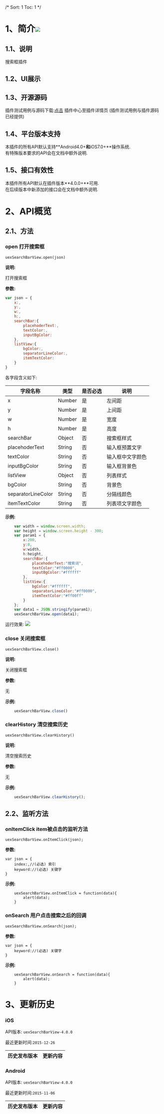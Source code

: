 /*
Sort: 1
Toc: 1
*/

# 1、简介[![](http://appcan-download.oss-cn-beijing.aliyuncs.com/%E5%85%AC%E6%B5%8B%2Fgf.png)]()<ignore>
## 1.1、说明<ignore>
搜索框插件

## 1.2、UI展示<ignore>

## 1.3、开源源码<ignore>
插件测试用例与源码下载:[点击](http://plugin.appcan.cn/details.html?id=474_index ) 插件中心至插件详情页 (插件测试用例与插件源码已经提供)

## 1.4、平台版本支持<ignore>
本插件的所有API默认支持**Android4.0+**和**iOS7.0+**操作系统.  
有特殊版本要求的API会在文档中额外说明.

## 1.5、接口有效性<ignore>
本插件所有API默认在插件版本**4.0.0+**可用.  
在后续版本中新添加的接口会在文档中额外说明.

# 2、API概览<ignore>

## 2.1、方法<ignore>

###  open 打开搜索框

`uexSearchBarView.open(json)`  

**说明:**


打开搜索框

**参数:**

```javascript
var json = {
    x:,
    y:,
    w:,
    h:,
    searchBar:{
        placehoderText:,
        textColor:,
        inputBgColor:
    },
    listView:{
        bgColor:,
        separatorLineColor:,
        itemTextColor:
    }
}
```

各字段含义如下:

| 字段名称               | 类型     | 是否必选 | 说明       |
| ------------------ | ------ | ---- | -------- |
| x                  | Number | 是    | 左间距      |
| y                  | Number | 是    | 上间距      |
| w                  | Number | 是    | 宽度       |
| h                  | Number | 是    | 高度       |
| searchBar          | Object | 否    | 搜索框样式    |
| placehoderText     | String | 否    | 输入框预置文字  |
| textColor          | String | 否    | 输入框中文字颜色 |
| inputBgColor       | String | 否    | 输入框背景色   |
| listView           | Object | 否    | 列表样式     |
| bgColor            | String | 否    | 背景色      |
| separatorLineColor | String | 否    | 分隔线颜色    |
| itemTextColor      | String | 否    | 列表项文字颜色  |

**示例:**

```javascript
    var width = window.screen.width;
    var height = window.screen.height - 300;
    var param1 = {
        x:200,
        y:0,
        w:width,
        h:height,
        searchBar:{
            placehoderText:"搜索词",
            textColor:"#ff0000",
            inputBgColor:"#ffffff"
        },
        listView:{
            bgColor:"#ffffff",
            separatorLineColor:"#ff0000",
            itemTextColor:"#ff00ff"
        }
    };
    var data1 = JSON.stringify(param1);
    uexSearchBarView.open(data1);
```
运行效果:
![](/docImg/975/u10&#40;1&#41;.png)

###  close 关闭搜索框  

`uexSearchBarView.close()`

**说明:**


关闭搜索框  

**参数:**

无

**示例:**

```javascript
    uexSearchBarView.close()
```

###  clearHistory 清空搜索历史

`uexSearchBarView.clearHistory()`

**说明:**


清空搜索历史  

**参数:**

无

**示例:**

```javascript
    uexSearchBarView.clearHistory();
```
## 2.2、监听方法<ignore>

###  onItemClick item被点击的监听方法

`uexSearchBarView.onItemClick(json);`

**参数:**

  

```
var json = {
    index:,//(必选) 索引
    keyword://(必选) 关键字
}
```

**示例:**

```
    uexSearchBarView.onItemClick = function(data){
        alert(data);
    }
```

###  onSearch 用户点击搜索之后的回调

`uexSearchBarView.onSearch(json);`

**参数:**

```
var json = {
    keyword://(必选) 关键字
}
```

**示例:**

```
    uexSearchBarView.onSearch = function(data){
        alert(data);
    }
```
# 3、更新历史<ignore>

### iOS<ignore>

API版本: `uexSearchBarView-4.0.0`

最近更新时间:`2015-12-26`

| 历史发布版本 | 更新内容 |
| ----- | ----- |

### Android<ignore>

API版本: `uexSearchBarView-4.0.0`

最近更新时间:`2015-11-06`

| 历史发布版本 | 更新内容 |
| ----- | ----- |
